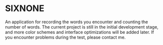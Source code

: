 # SIXNONE
An application for recording the words you encounter and counting the number of words. The current project is still in the initial development stage, and more color schemes and interface optimizations will be added later. If you encounter problems during the test, please contact me.
